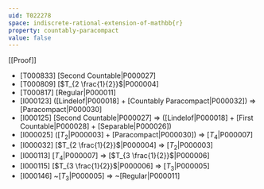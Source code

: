 ```yaml
---
uid: T022278
space: indiscrete-rational-extension-of-mathbb{r}
property: countably-paracompact
value: false
---
```

[[Proof]]

* [T000833] [Second Countable|P000027]
* [T000809] [$T_{2 \frac{1}{2}}$|P000004]
* [T000817] [Regular|P000011]
* [I000123] ([Lindelof|P000018] + [Countably Paracompact|P000032]) => [Paracompact|P000030]
* [I000125] [Second Countable|P000027] => ([Lindelof|P000018] + [First Countable|P000028] + [Separable|P000026])
* [I000025] ([$T_2$|P000003] + [Paracompact|P000030]) => [$T_4$|P000007]
* [I000032] [$T_{2 \frac{1}{2}}$|P000004] => [$T_2$|P000003]
* [I000113] [$T_4$|P000007] => [$T_{3 \frac{1}{2}}$|P000006]
* [I000115] [$T_{3 \frac{1}{2}}$|P000006] => [$T_3$|P000005]
* [I000146] ~[$T_3$|P000005] => ~[Regular|P000011]

